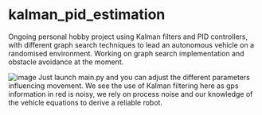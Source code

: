 # kalman_pid_estimation
Ongoing personal hobby project using Kalman filters and PID controllers, with different graph search techniques to lead an autonomous vehicle on a randomised environment. Working on graph search implementation and obstacle avoidance at the moment.

![image](https://github.com/raphaellevisse/kalman_pid_estimation/assets/143650581/8c10309b-e77f-403d-aba6-9850b5296d62)
Just launch main.py and you can adjust the different parameters influencing movement. We see the use of Kalman filtering here as gps information in red is noisy, we rely on process noise and our knowledge of the vehicle equations to derive a reliable robot.



